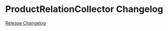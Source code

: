 # ProductRelationCollector Changelog

[Release Changelog](https://github.com/spryker/product-relation-collector/releases)
